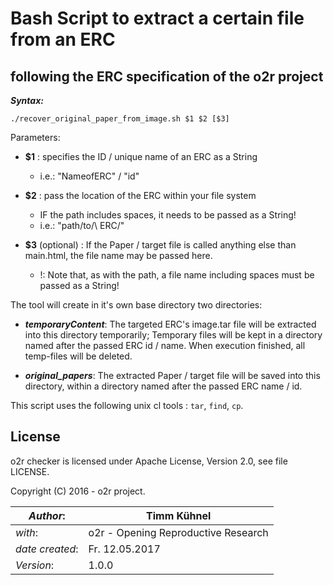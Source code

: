 # 	Bash Script to extract a certain file from an ERC    
##   following the ERC specification of the o2r project



**_Syntax:_**

`./recover_original_paper_from_image.sh $1 $2 [$3]`

Parameters:

*  **$1** : specifies the ID / unique name of an ERC as a String
   * i.e.:  "NameofERC" / "id"

*  **$2** : pass the location of the ERC within your file system
   * IF the path includes spaces, it needs to be passed as a String!
   * i.e.:  "path/to/\ ERC/"

*  **$3** (optional) : 	If the Paper / target file is called anything else than main.html, 
	the file name may be passed here. 
   * !: Note that, as with the path, a file name including spaces must be passed
	   as a String!



The tool will create in it's own base directory two directories:

* **_temporaryContent_**:  The targeted ERC's image.tar file will be extracted  into 
	              this directory temporarily;
	              Temporary files will be kept in a directory named after the 
	              passed ERC id / name.
 	              When execution finished, all temp-files will be deleted.

* **_original\_papers_**:   The extracted Paper / target file will be saved into this directory,
	              within a directory named after the passed ERC name / id.

This script uses the following unix cl tools : `tar`, `find`, `cp`.

## License
o2r checker is licensed under Apache License, Version 2.0, see file LICENSE.

Copyright (C) 2016 - o2r project.


|  _Author_: | Timm Kühnel |
| -----------------|-------------|
|  _with_: | o2r - Opening Reproductive Research |
| _date created_: | Fr. 12.05.2017 |
| _Version_:| 1.0.0 |
